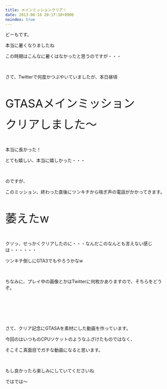 ```yaml
---
title: メインミッションクリア！
date: 2013-06-16 20:17:10+0900
noindex: true
---
```

<p>どーもです。</p>
<p>本当に暑くなりましたね</p>
<p>この時期はこんなに暑くはなかったと思うのですが・・・</p>
<p>&nbsp;</p>
<p>さて、Twitterで何度かつぶやいていましたが、本日昼頃</p>
<p>&nbsp;</p>
<p><span style="font-size:36px;">GTASAメインミッション</span></p>
<p><span style="font-size:36px;">クリアしました〜</span></p>
<p>&nbsp;</p>
<p>本当に長かった！</p>
<p>とても嬉しい、本当に嬉しかった・・・</p>
<p>&nbsp;</p>
<p>のですが、</p>
<p>このミッション、終わった直後にツンキチから喘ぎ声の電話がかかってきます。</p>
<p>&nbsp;</p>
<p><span style="font-size:36px;">萎えたw</span></p>
<p>&nbsp;</p>
<p>クソッ、せっかくクリアしたのに・・・なんだこのなんとも言えない感じは・・・・・・</p>
<p>ツンキチ倒しにGTA3でもやろうかなw</p>
<p>&nbsp;</p>
<p>ちなみに、プレイ中の画像とかはTwitterに何枚かありますので、そちらをどうぞ。</p>
<p>&nbsp;</p>
<p>&nbsp;</p>
<p>&nbsp;</p>
<p>さて、クリア記念にGTASAを素材にした動画を作っています。</p>
<p>今回のはいつものCPUソケットのようなふざけたものではなく、</p>
<p>そこそこ真面目でガチな動画になると思います。</p>
<p>&nbsp;</p>
<p>もし良かったら楽しみにしていてくださいね</p>
<p>ではでは〜</p>
